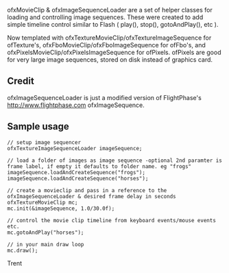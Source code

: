 ofxMovieClip & ofxImageSequenceLoader are a set of helper classes for loading and controlling image sequences. These were created to add simple timeline control similar to Flash ( play(), stop(), gotoAndPlay(), etc ).

Now templated with ofxTextureMovieClip/ofxTextureImageSequence for ofTexture's, ofxFboMovieClip/ofxFboImageSequence for ofFbo's, and ofxPixelsMovieClip/ofxPixelsImageSequence for ofPixels. ofPixels are good for very large image sequences, stored on disk instead of graphics card.

## Credit ##
ofxImageSequenceLoader is just a modified version of FlightPhase's http://www.flightphase.com ofxImageSequence.

## Sample usage ##
	// setup image sequencer
	ofxTextureImageSequenceLoader imageSequence;

	// load a folder of images as image sequence -optional 2nd paramter is frame label, if empty it defaults to folder name. eg "frogs"
	imageSequence.loadAndCreateSequence("frogs");
	imageSequence.loadAndCreateSequence("horses");

	// create a movieclip and pass in a reference to the ofxImageSequenceLoader & desired frame delay in seconds
	ofxTextureMovieClip mc;
	mc.init(&imageSequence, 1.0/30.0f); 

	// control the movie clip timeline from keyboard events/mouse events etc.
	mc.gotoAndPlay("horses");

	// in your main draw loop
	mc.draw();

Trent
